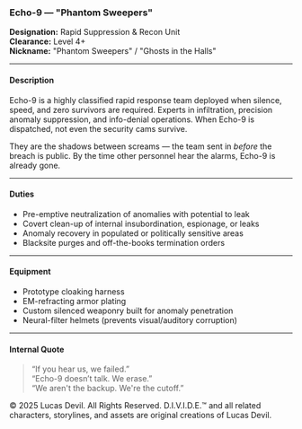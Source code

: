 ### Echo-9 — "Phantom Sweepers"

**Designation:** Rapid Suppression & Recon Unit  
**Clearance:** Level 4+  
**Nickname:** "Phantom Sweepers" / "Ghosts in the Halls"

---

#### Description  
Echo-9 is a highly classified rapid response team deployed when silence, speed, and zero survivors are required. Experts in infiltration, precision anomaly suppression, and info-denial operations. When Echo-9 is dispatched, not even the security cams survive.

They are the shadows between screams — the team sent in *before* the breach is public. By the time other personnel hear the alarms, Echo-9 is already gone.

---

#### Duties  
- Pre-emptive neutralization of anomalies with potential to leak  
- Covert clean-up of internal insubordination, espionage, or leaks  
- Anomaly recovery in populated or politically sensitive areas  
- Blacksite purges and off-the-books termination orders

---

#### Equipment  
- Prototype cloaking harness  
- EM-refracting armor plating  
- Custom silenced weaponry built for anomaly penetration  
- Neural-filter helmets (prevents visual/auditory corruption)

---

#### Internal Quote  
> “If you hear us, we failed.”  
> “Echo-9 doesn’t talk. We erase.”  
> “We aren't the backup. We're the cutoff.”









© 2025 Lucas Devil. All Rights Reserved.
D.I.V.I.D.E.™ and all related characters, storylines, and assets are original creations of Lucas Devil.
